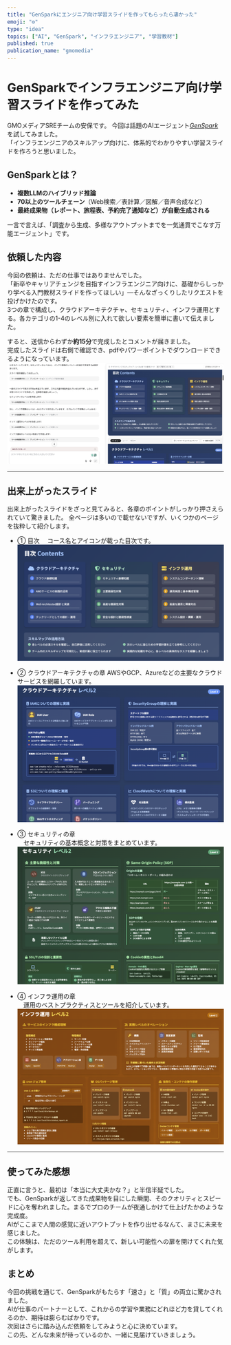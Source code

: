 ```yaml
---
title: "GenSparkにエンジニア向け学習スライドを作ってもらったら凄かった"
emoji: "⚙️"
type: "idea"
topics: ["AI", "GenSpark", "インフラエンジニア", "学習教材"]
published: true
publication_name: "gmomedia"
---
```


# GenSparkでインフラエンジニア向け学習スライドを作ってみた

GMOメディアSREチームの安保です。
今回は話題のAIエージェント[*GenSpark*](https://www.genspark.ai/)を試してみました。  
「インフラエンジニアのスキルアップ向けに、体系的でわかりやすい学習スライドを作ろうと思いました。

## GenSparkとは？

- **複数LLMのハイブリッド推論**  
- **70以上のツールチェーン**（Web検索／表計算／図解／音声合成など）
- **最終成果物（レポート、旅程表、予約完了通知など）が自動生成される**  

一言で言えば、「調査から生成、多様なアウトプットまでを一気通貫でこなす万能エージェント」です。  

## 依頼した内容

今回の依頼は、ただの仕事ではありませんでした。  
「新卒やキャリアチェンジを目指すインフラエンジニア向けに、基礎からしっかり学べる入門教材スライドを作ってほしい」—そんなざっくりしたリクエストを投げかけたのです。  
3つの章で構成し、クラウドアーキテクチャ、セキュリティ、インフラ運用とする。各カテゴリの1-4のレベル別に入れて欲しい要素を簡単に書いて伝えました。

すると、送信からわずか**約15分**で完成したとコメントが届きました。  
完成したスライドは右側で確認でき、pdfやパワーポイントでダウンロードできるようになっています。
![](/images/genspark-slide/servicepage.png)

---

## 出来上がったスライド

出来上がったスライドをざっと見てみると、各章のポイントがしっかり押さえられていて驚きました。
全ページは多いので載せないですが、いくつかのページを抜粋して紹介します。

- ① 目次
　コース名とアイコンが載った目次です。  
![](/images/genspark-slide/cover.png)
    
- ② クラウドアーキテクチャの章
AWSやGCP、Azureなどの主要なクラウドサービスを網羅しています。
![](/images/genspark-slide/cloud.png)

- ③ セキュリティの章  
　セキュリティの基本概念と対策をまとめています。  
![](/images/genspark-slide/security.png)  

- ④ インフラ運用の章  
　運用のベストプラクティスとツールを紹介しています。  
![](/images/genspark-slide/infrastructure.png)

---

## 使ってみた感想

正直に言うと、最初は「本当に大丈夫かな？」と半信半疑でした。  
でも、GenSparkが返してきた成果物を目にした瞬間、そのクオリティとスピードに心を奪われました。まるでプロのチームが夜通しかけて仕上げたかのような完成度。  
AIがここまで人間の感覚に近いアウトプットを作り出せるなんて、まさに未来を感じました。  
この体験は、ただのツール利用を超えて、新しい可能性への扉を開けてくれた気がします。

## まとめ

今回の挑戦を通じて、GenSparkがもたらす「速さ」と「質」の両立に驚かされました。  
AIが仕事のパートナーとして、これからの学習や業務にどれほど力を貸してくれるのか、期待は膨らむばかりです。  
次回はさらに踏み込んだ依頼をしてみようと心に決めています。  
この先、どんな未来が待っているのか、一緒に見届けていきましょう。